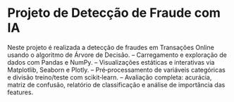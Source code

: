# Projeto de Detecção de Fraude com IA

Neste projeto é realizada a detecção de fraudes em Transações Online usando o algoritmo de Árvore de Decisão.
– Carregamento e exploração de dados com Pandas e NumPy.
– Visualizações estáticas e interativas via Matplotlib, Seaborn e Plotly.
– Pré‑processamento de variáveis categóricas e divisão treino/teste com scikit‑learn.
– Avaliação completa: acurácia, matriz de confusão, relatório de classificação e análise de importância das features.
